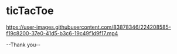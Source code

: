 # ticTacToe



https://user-images.githubusercontent.com/83878346/224208585-f19c8200-37e0-41d5-b3c6-19c49f1d9f17.mp4


--Thank you--
